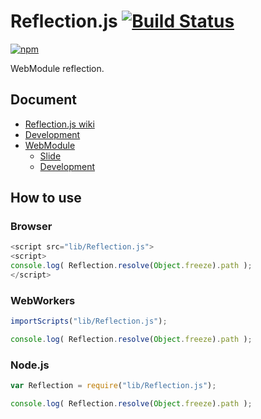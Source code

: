 # Reflection.js [![Build Status](https://travis-ci.org/uupaa/Reflection.js.png)](http://travis-ci.org/uupaa/Reflection.js)

[![npm](https://nodei.co/npm/uupaa.reflection.js.png?downloads=true&stars=true)](https://nodei.co/npm/uupaa.reflection.js/)

WebModule reflection.

## Document

- [Reflection.js wiki](https://github.com/uupaa/Reflection.js/wiki/Reflection)
- [Development](https://github.com/uupaa/WebModule/wiki/Development)
- [WebModule](https://github.com/uupaa/WebModule)
    - [Slide](http://uupaa.github.io/Slide/slide/WebModule/index.html)
    - [Development](https://github.com/uupaa/WebModule/wiki/Development)


## How to use

### Browser

```js
<script src="lib/Reflection.js">
<script>
console.log( Reflection.resolve(Object.freeze).path );
</script>
```

### WebWorkers

```js
importScripts("lib/Reflection.js");

console.log( Reflection.resolve(Object.freeze).path );
```

### Node.js

```js
var Reflection = require("lib/Reflection.js");

console.log( Reflection.resolve(Object.freeze).path );
```

